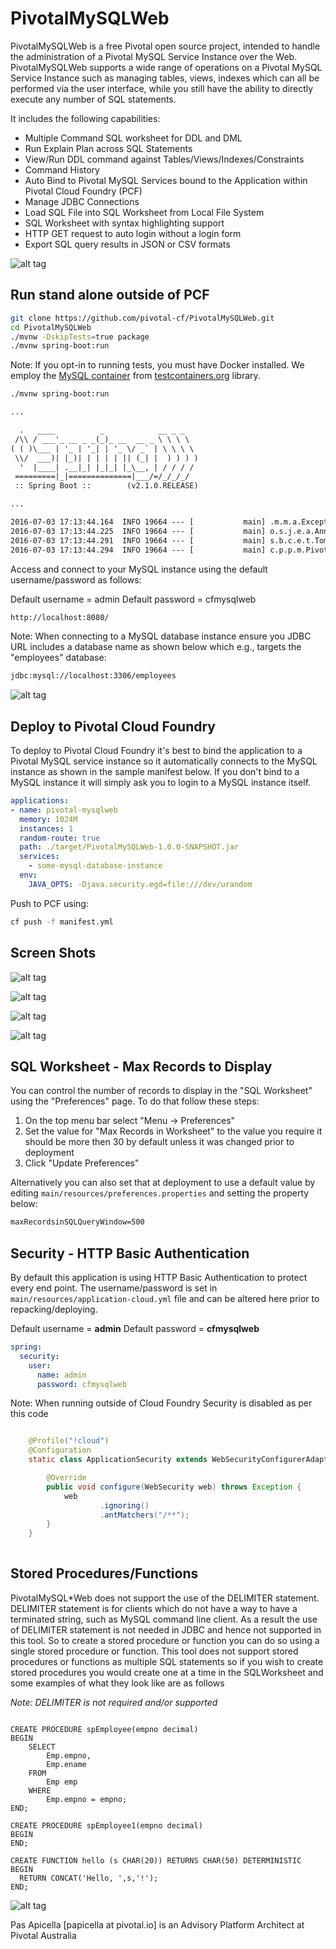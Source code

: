 # PivotalMySQLWeb

PivotalMySQLWeb is a free Pivotal open source project, intended to handle the administration of a Pivotal MySQL Service
Instance over the Web. PivotalMySQLWeb supports a wide range of operations on a Pivotal MySQL Service Instance such as
managing tables, views, indexes which can all be performed via the user interface, while you still have the ability to
directly execute any number of SQL statements.

It includes the following capabilities:

- Multiple Command SQL worksheet for DDL and DML
- Run Explain Plan across SQL Statements
- View/Run DDL command against Tables/Views/Indexes/Constraints
- Command History
- Auto Bind to Pivotal MySQL Services bound to the Application within Pivotal Cloud Foundry (PCF)
- Manage JDBC Connections
- Load SQL File into SQL Worksheet from Local File System
- SQL Worksheet with syntax highlighting support
- HTTP GET request to auto login without a login form
- Export SQL query results in JSON or CSV formats

![alt tag](https://image.ibb.co/kxYJLk/piv_mysqlweb1.png)

## Run stand alone outside of PCF

```sh
git clone https://github.com/pivotal-cf/PivotalMySQLWeb.git
cd PivotalMySQLWeb
./mvnw -DskipTests=true package
./mvnw spring-boot:run
```

Note: If you opt-in to running tests, you must have Docker installed. We employ the [MySQL container](https://mvnrepository.com/artifact/org.testcontainers/mysql) from [testcontainers.org](https://www.testcontainers.org) library.

```txt
./mvnw spring-boot:run

...

  .   ____          _            __ _ _
 /\\ / ___'_ __ _ _(_)_ __  __ _ \ \ \ \
( ( )\___ | '_ | '_| | '_ \/ _` | \ \ \ \
 \\/  ___)| |_)| | | | | || (_| |  ) ) ) )
  '  |____| .__|_| |_|_| |_\__, | / / / /
 =========|_|==============|___/=/_/_/_/
 :: Spring Boot ::        (v2.1.0.RELEASE)

...

2016-07-03 17:13:44.164  INFO 19664 --- [           main] .m.m.a.ExceptionHandlerExceptionResolver : Detected @ExceptionHandler methods in repositoryRestExceptionHandler
2016-07-03 17:13:44.225  INFO 19664 --- [           main] o.s.j.e.a.AnnotationMBeanExporter        : Registering beans for JMX exposure on startup
2016-07-03 17:13:44.291  INFO 19664 --- [           main] s.b.c.e.t.TomcatEmbeddedServletContainer : Tomcat started on port(s): 8080 (http)
2016-07-03 17:13:44.294  INFO 19664 --- [           main] c.p.p.m.PivotalMySqlWebApplication       : Started PivotalMySqlWebApplication in 3.4 seconds (JVM running for 3.761)
```

Access and connect to your MySQL instance using the default username/password as follows:

Default username = admin
Default password = cfmysqlweb

```txt
http://localhost:8080/
```

Note: When connecting to a MySQL database instance ensure you JDBC URL includes a database name as shown below which e.g., targets the "employees" database:

```txt
jdbc:mysql://localhost:3306/employees
```

![alt tag](https://image.ibb.co/f3SzLk/piv_mysqlweb2.png)

## Deploy to Pivotal Cloud Foundry

To deploy to Pivotal Cloud Foundry it's best to bind the application to a Pivotal MySQL service instance so it automatically connects
to the MySQL instance as shown in the sample manifest below. If you don't bind to a MySQL instance it will simply ask you to login
to a MySQL instance itself.

```yml
applications:
- name: pivotal-mysqlweb
  memory: 1024M
  instances: 1
  random-route: true
  path: ./target/PivotalMySQLWeb-1.0.0-SNAPSHOT.jar
  services:
    - some-mysql-database-instance
  env:
    JAVA_OPTS: -Djava.security.egd=file:///dev/urandom
```

Push to PCF using:

```sh
cf push -f manifest.yml
```

## Screen Shots

![alt tag](https://image.ibb.co/kKG6rF/piv_mysqlweb3.png)

![alt tag](https://image.ibb.co/f9rZdv/piv_mysqlweb4.png)

![alt tag](https://image.ibb.co/bWG0Jv/piv_mysqlweb5.png)

![alt tag](https://image.ibb.co/bBCJ5a/piv_mysqlweb6.png)

## SQL Worksheet - Max Records to Display

You can control the number of records to display in the "SQL Worksheet" using the "Preferences" page. To do that follow these steps:

1. On the top menu bar select "Menu -> Preferences"
2. Set the value for "Max Records in Worksheet" to the value you require it should be more then 30 by default unless it was changed prior to deployment
3. Click "Update Preferences"

Alternatively you can also set that at deployment to use a default value by editing `main/resources/preferences.properties` and setting the property below:

```txt
maxRecordsinSQLQueryWindow=500
```

## Security - HTTP Basic Authentication

By default this application is using HTTP Basic Authentication to protect every end point. The username/password is set in
`main/resources/application-cloud.yml` file and can be altered here prior to repacking/deploying.

Default username = **admin**
Default password = **cfmysqlweb**

```yml
spring:
  security:
    user:
      name: admin
      password: cfmysqlweb
```

Note: When running outside of Cloud Foundry Security is disabled as per this code

```java

	@Profile("!cloud")
	@Configuration
	static class ApplicationSecurity extends WebSecurityConfigurerAdapter {

		@Override
		public void configure(WebSecurity web) throws Exception {
			web
					.ignoring()
					.antMatchers("/**");
		}
	}
	
```

## Stored Procedures/Functions

PivotalMySQL*Web does not support the use of the DELIMITER statement. DELIMITER statement is for clients which do not have a way to 
have a terminated string, such as MySQL command line client. As a result the use of DELIMITER statement is not needed in JDBC and
hence not supported in this tool. So to create a stored procedure or function you can do so using a single stored procedure or function.
This tool does not support stored procedures or functions as multiple SQL statements so if you wish to create stored procedures you would
create one at a time in the SQLWorksheet and some examples of what they look like are as follows

_Note: DELIMITER is not required and/or supported_

```mysql

CREATE PROCEDURE spEmployee(empno decimal)
BEGIN
    SELECT
        Emp.empno,
        Emp.ename
    FROM
        Emp emp
    WHERE
        Emp.empno = empno;
END;

CREATE PROCEDURE spEmployee1(empno decimal)
BEGIN
END;

CREATE FUNCTION hello (s CHAR(20)) RETURNS CHAR(50) DETERMINISTIC
BEGIN
  RETURN CONCAT('Hello, ',s,'!');
END;
```


![alt tag](https://image.ibb.co/iCvjc5/Pivotal-My-SQLWeb-BLOG.png)

Pas Apicella [papicella at pivotal.io] is an Advisory Platform Architect at Pivotal Australia

